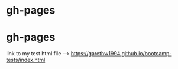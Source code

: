 # gh-pages
# gh-pages

link to my test html file --> https://garethw1994.github.io/bootcamp-tests/index.html
